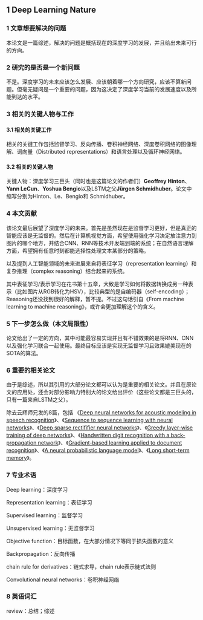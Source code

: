 ## 1 Deep Learning Nature

### 1 文章想要解决的问题

本论文是一篇综述，解决的问题是概括现在的深度学习的发展，并且给出未来可行的方向。

### 2 研究的是否是一个新问题

不是。深度学习的未来应该怎么发展、应该朝着哪一个方向研究，应该不算新问题。但毫无疑问是一个重要的问题，因为这决定了深度学习当前的发展速度以及所能到达的水平。

### 3 相关的关键人物与工作

#### 3.1 相关的关键工作

相关的关键工作包括监督学习、反向传播、卷积神经网络、深度卷积网络的图像理解、词向量（Distributed representations）和语言处理以及循环神经网络。

#### 3.2 相关的关键人物

关键人物：深度学习三巨头（同时也是这篇论文的作者们）**Geoffrey Hinton**、**Yann LeCun**、**Yoshua Bengio**以及LSTM之父**Jürgen Schmidhuber**。论文中缩写分别为Hinton、Le、Bengio和 Schmidhuber。

### 4 本文贡献

该论文最后展望了深度学习的未来。首先是虽然现在是监督学习更好，但是真正的智能应该是无监督的。然后在计算机视觉方面，希望使用强化学习决定放注意力到图片的哪个地方，并结合CNN、RNN等技术开发端到端的系统；在自然语言理解方面，希望拥有任意时刻都能选择性处理文本某部分的策略。

以及提到人工智能领域的未来进展来自将表征学习（representation learning）和 复杂推理（complex reasoning）结合起来的系统。

其中表征学习/表示学习在花书第十五章，大致是学习如何将数据转换成另一种表示（比如图片从RGB转化为HSV），比较典型的是自编码器（self-encoding）；Reasoning还没找到很好的解释，暂不提。不过这句话引自《From machine learning to machine reasoning》，或许会更加理解这个的含义。

### 5 下一步怎么做（本文局限性）

论文给出了一定的方向，其中可能最容易实现并且有不错效果的是将RNN、CNN以及强化学习联合一起使用。最终目标应该是实现无监督学习且效果媲美现在的SOTA的算法。

### 6 重要的相关论文

由于是综述，所以其引用的大部分论文都可以认为是重要的相关论文。并且在原论文的应用处，还会对部分影响力特别大的论文给出评价（这些论文都是三巨头的，只有一篇来自LSTM之父）。

除去云辉师兄发的8篇，包括 《[Deep neural networks for acoustic modeling in speech recognition](https://ieeexplore.ieee.org/stamp/stamp.jsp?tp=&arnumber=6296526)》、《[Sequence to sequence learning with neural networks](http://papers.nips.cc/paper/5346-sequence-to-sequence-learning-with-neural-)》、《[Deep sparse rectififier neural networks](http://proceedings.mlr.press/v15/glorot11a/glorot11a.pdf)》、《[Greedy layer-wise training of deep networks](https://proceedings.neurips.cc/paper/2006/file/5da713a690c067105aeb2fae32403405-Paper.pdf)》、《[Handwritten digit recognition with a back-propagation network](http://papers.nips.cc/paper/293-handwritten-digit-recognition-with-a-back-propagation-network.pdf)》、《[Gradient-based learning applied to document recognition](https://ieeexplore.ieee.org/abstract/document/726791)》、《[A neural probabilistic language model](https://www.jmlr.org/papers/volume3/bengio03a/bengio03a.pdf)》、《[Long short-term memory](https://www.mitpressjournals.org/doi/abs/10.1162/neco.1997.9.8.1735)》。

### 7 专业术语

Deep learning：深度学习

Representation learning：表征学习

Supervised learning：监督学习

Unsupervised learning：无监督学习

Objective function：目标函数，在大部分情况下等同于损失函数的意义

Backpropagation：反向传播

chain rule for derivatives：链式求导，chain rule表示链式法则

Convolutional neural networks：卷积神经网络

### 8 英语词汇

review：总结；综述